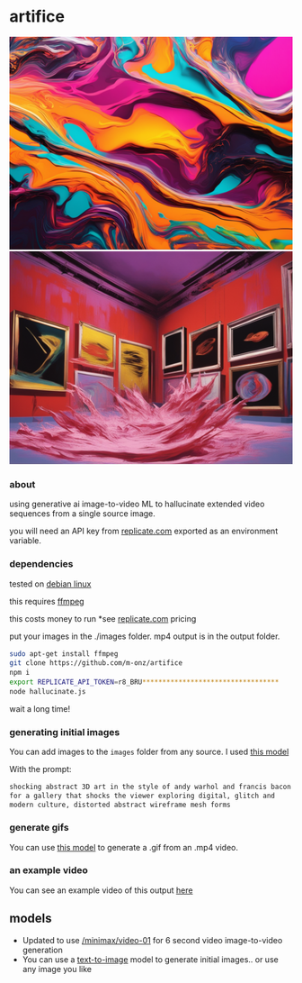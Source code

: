 
# artifice

<img src="images/1.png" loading="defer" />
<img src="images/2.png" loading="defer" />

### about

using generative ai image-to-video ML to hallucinate extended video sequences from a single source image.

you will need an API key from [replicate.com](https://replicate.com)  exported as an environment variable.

### dependencies

tested on [debian linux](https://www.debian.org/)

this requires [ffmpeg](https://ffmpeg.org/)

this costs money to run *see [replicate.com](https://replicate.com) pricing

put your images in the ./images folder. mp4 output is in the output folder.

```sh
sudo apt-get install ffmpeg
git clone https://github.com/m-onz/artifice
npm i
export REPLICATE_API_TOKEN=r8_BRU**********************************
node hallucinate.js
```

wait a long time!

### generating initial images

You can add images to the `images` folder from any source. I used [this model](https://replicate.com/bamburaistudio/paper-texture)

With the prompt:

```
shocking abstract 3D art in the style of andy warhol and francis bacon for a gallery that shocks the viewer exploring digital, glitch and modern culture, distorted abstract wireframe mesh forms
```

### generate gifs

You can use [this model](https://replicate.com/fofr/toolkit) to generate a .gif from an .mp4 video.

### an example video

You can see an example video of this output [here](https://m-onz.net/art)

## models

* Updated to use [/minimax/video-01](https://replicate.com/minimax/video-01) for 6 second video image-to-video generation
* You can use a [text-to-image](https://replicate.com/bytedance/sdxl-lightning-4step) model to generate initial images.. or use any image you like


